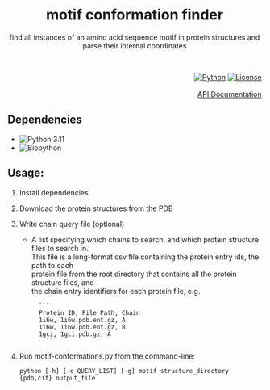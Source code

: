 

<div align = center>
  
# motif conformation finder
find all instances of an amino acid sequence motif in protein structures and parse their internal coordinates
  
</div>
 
<br>
 
<div align = right>
 
  
[![Python](https://img.shields.io/badge/Python-3.11-informational?style=flat-square&logo=appveyor)](https://www.python.org/)
[![License](https://img.shields.io/github/license/falategan/motif-conformation-finder?style=flat-square)](/LICENCE)
<br>
<br>
[API Documentation](https://motif-conformation-finder.readthedocs.io/en/latest/)
</div>

## Dependencies
- ![Python 3.11](https://www.python.org/)
- ![Biopython](biopython.org/)

## Usage:

 1. Install dependencies

 2. Download the protein structures from the PDB

 3. Write chain query file (optional)
    - A list specifying which chains to search, and which protein structure files to search in.<br>
      This file is a long-format csv file containing the protein entry ids, the path to each <br>
      protein file from the root directory that contains all the protein structure files, and <br>
      the chain entry identifiers for each protein file, e.g.
      
            ``` 
            Protein ID, File Path, Chain
            1i6w, 1i6w.pdb.ent.gz, A
            1i6w, 1i6w.pdb.ent.gz, B
            1gci, 1gci.pdb.gz, A
             ```
          

 4. Run motif-conformations.py from the command-line:
 
    ```
    python [-h] [-q QUERY_LIST] [-g] motif structure_directory {pdb,cif} output_file
    ```
